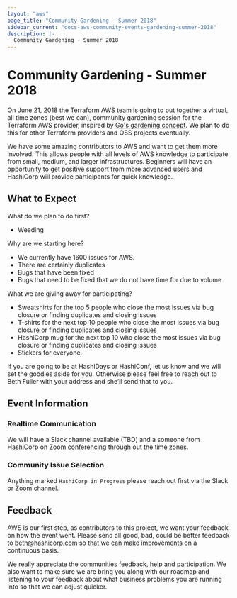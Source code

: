 ```yaml
---
layout: "aws"
page_title: "Community Gardening - Summer 2018"
sidebar_current: "docs-aws-community-events-gardening-summer-2018"
description: |-
  Community Gardening - Summer 2018
---
```


# Community Gardening - Summer 2018

On June 21, 2018 the Terraform AWS team is going to put together a virtual, all time zones (best we can), community gardening session for the Terraform AWS provider, inspired by [Go's gardening concept](https://github.com/golang/go/wiki/Gardening). We plan to do this for other Terraform providers and OSS projects eventually.

We have some amazing contributors to AWS and want to get them more involved. This allows people with all levels of AWS knowledge to participate from small, medium, and larger infrastructures. Beginners will have an opportunity to get positive support from more advanced users and HashiCorp will provide participants for quick knowledge.

## What to Expect

What do we plan to do first?

* Weeding

Why are we starting here?

* We currently have 1600 issues for AWS.
* There are certainly duplicates
* Bugs that have been fixed
* Bugs that need to be fixed that we do not have time for due to volume

What we are giving away for participating?

* Sweatshirts for the top 5 people who close the most issues via bug closure or finding duplicates and closing issues
* T-shirts for the next top 10 people who close the most issues via bug closure or finding duplicates and closing issues
* HashiCorp mug for the next top 10 who close the most issues via bug closure or finding duplicates and closing issues
* Stickers for everyone.

If you are going to be at HashiDays or HashiConf, let us know and we will set the goodies aside for you. Otherwise please feel free to reach out to Beth Fuller with your address and she’ll send that to you.

## Event Information

### Realtime Communication

We will have a Slack channel available (TBD) and a someone from HashiCorp on [Zoom conferencing](https://zoom.us/) through out the time zones.

### Community Issue Selection

Anything marked `HashiCorp in Progress` please reach out first via the Slack or Zoom channel.

## Feedback

AWS is our first step, as contributors to this project, we want your feedback on how the event went. Please send all good, bad, could be better feedback to beth@hashicorp.com so that we can make improvements on a continuous basis.

We really appreciate the communities feedback, help and participation. We also want to make sure we are bring you along with our roadmap and listening to your feedback about what business problems you are running into so that we can adjust quicker.
